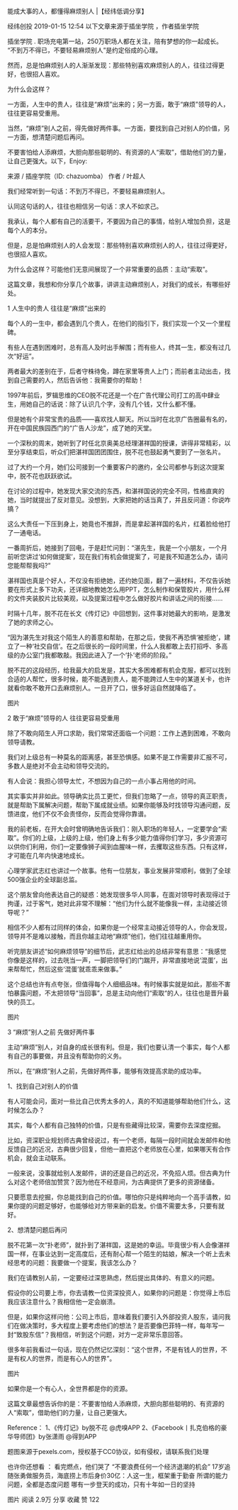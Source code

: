 能成大事的人，都懂得麻烦别人 |【经纬低调分享】

经纬创投  2019-01-15 12:54
以下文章来源于插坐学院 ，作者插坐学院

插坐学院
.
职场充电第一站，250万职场人都在关注，陪有梦想的你一起成长。
“不到万不得已，不要轻易麻烦别人”是约定俗成的心理。

然而，总是怕麻烦别人的人渐渐发现：那些特别喜欢麻烦别人的人，往往过得更好，也很招人喜欢。

为什么会这样？

一方面，人生中的贵人，往往是“麻烦”出来的；另一方面，敢于“麻烦”领导的人，往往更容易受重用。

当然，“麻烦”别人之前，得先做好两件事。一方面，要找到自己对别人的价值，另一方面，想清楚问题后再问。

不要害怕给人添麻烦，大胆向那些聪明的、有资源的人“索取”，借助他们的力量，让自己更强大。以下，Enjoy:


来源 / 插座学院（ID: chazuomba）
作者  / 叶超人

我们经常听到一句话：不到万不得已，不要轻易麻烦别人。

认同这句话的人，往往也相信另一句话：求人不如求己。

我承认，每个人都有自己的活要干，不要因为自己的事情，给别人增加负担，这是每个人的本分。
 
但是，总是怕麻烦别人的人会发现：那些特别喜欢麻烦别人的人，往往过得更好，也很招人喜欢。
 
为什么会这样？可能他们无意间展现了一个非常重要的品质：主动“索取”。
 
这篇文章，我想和你分享几个故事，讲讲主动麻烦别人，对我们的成长，有哪些好处。


1
人生中的贵人
往往是“麻烦”出来的
  
每个人的一生中，都会遇到几个贵人，在他们的指引下，我们实现一个又一个里程碑。
 
有些人在遇到困难时，总有高人及时出手解围；而有些人，终其一生，都没有过几次“好运”。
 
两者最大的差别在于，后者守株待兔，蹲在家里等贵人上门；而前者主动出击，找到自己需要的人，然后告诉他：我需要你的帮助！
 
1997年前后，罗辑思维的CEO脱不花还是一个在广告代理公司打工的高中肆业生，用她自己的话说：除了认识几个字，没有几个钱，又什么都不懂。
 
但是她有个非常宝贵的品质——喜欢找人聊天。所以当时在北京广告圈最有名的，开在中国民族园西门的“广告人沙龙”，成了她的天堂。
 
一个深秋的周末，她听到了时任北京奥美总经理湛祥国的授课，讲得非常精彩，以至分享结束后，听众们把湛祥国团团围住，脱不花也鼓起勇气要到了一张名片。
 
过了大约一个月，她们公司接到一个重要客户的邀约，全公司都参与到这次提案中，脱不花也跃跃欲试。
 
在讨论的过程中，她发现大家交流的东西，和湛祥国说的完全不同，性格直爽的她，当时就提出了反对意见。没想到，大家把她的话当真了，并且反问道：你说咋搞？
 
这么大责任一下压到身上，她竟也不推辞，而是拿起湛祥国的名片，红着脸给他打了一通电话。
 
一番周折后，她接到了回电，于是赶忙问到：“湛先生，我是一个小朋友，一个月前听您讲过‘如何做提案’，现在我们有机会做提案了，可是我不知道怎么办，请问您能帮帮我吗?”
 
湛祥国也真是个好人，不仅没有拒绝她，还约她见面，翻了一遍材料，不仅告诉她要在形式上多下功夫，还详细地教她怎么用PPT，怎么制作和保管胶片，用什么样的文件夹装胶片比较美观，以及提案过程中怎么做好胶片和讲话之间的衔接……
 
时隔十几年，脱不花在长文《传灯记》中回想到，这件事对她最大的影响，是激发了她的求师之心。
 
“因为湛先生对我这个陌生人的善意和帮助，在那之后，使我不再恐惧‘被拒绝’，建立了一种‘社交自信’。在之后很长的一段时间里，什么人我都敢上去打招呼、多高级的办公室门我都敢敲。我因此进入了一个‘扑’老师的阶段。”
 
脱不花的这段经历，给我最大的启发是，其实大多困难都有机会克服，都可以找到合适的人帮忙，很多时候，能不能遇到贵人，能不能跨过人生中的某道关卡，也许就看你敢不敢开口去麻烦别人。一旦开了口，很多好运自然就降临了。

图片


2
敢于“麻烦”领导的人
往往更容易受重用
  
除了不敢向陌生人开口求助，我们常常还面临一个问题：工作上遇到困难，不敢向领导请教。
 
我们对上级总有一种莫名的距离感，甚至恐惧感。如果不是工作需要非汇报不可，多数人是绝对不会主动和领导交流的。
 
有人会说：我担心领导太忙，不想因为自己的一点小事占用他的时间。
 
其实事实并非如此。领导确实比员工更忙，但我们忽略了一点，领导的真正职责，就是帮助下属解决问题，帮助下属成就业绩。如果你能够及时找领导沟通问题，反馈进度，他们不仅不会责怪你，反而会觉得你靠谱。
 
我的前老板，在开大会时曾明确地告诉我们：刚入职场的年轻人，一定要学会“索取”。你们的上级，上级的上级，他们身上有多少能力值得你们学习，多少资源可以供你们利用，你们一定要像狮子闻到血腥味一样，去攫取这些东西。只有这样，才可能在几年内快速地成长。
 
心理学家武志红也讲过一个故事。他有一位朋友，事业发展非常顺利，做到了全球500强企业的全球副总监。
 
这个朋友曾向他表达自己的疑惑：她发现很多华人同事，在面对领导时表现得过于拘谨，过于客气，她对此非常不理解：“他们为什么就不能像我一样，主动接近领导呢？”
 
相信不少人都有过同样的体会，如果你是一个经常主动接近领导的人，你会发现，领导并不是难以接触，而且你越主动地“麻烦”他们，他们往往越重用你。
 
听完朋友讲述“如何麻烦领导”的细节后，武志红给出的总结非常有意思：“我感觉你像是这样的，过去咣当一声，一脚把领导们的门踹开，非常直接地说‘混蛋’，出来帮帮忙，然后这些‘混蛋’就乖乖来做事。”
 
这个总结也许有点夸张，但值得每个人细细品味。有时候事实就是如此，那些不害怕暴露问题，不太把领导“当回事”，总是主动向他们“索取“的人，往往也是晋升最快的员工。

图片


3
“麻烦”别人之前
先做好两件事
  
主动“麻烦”别人，对自身的成长很有利。但是，我们也要认清一个事实，每个人都有自己的事要做，并且没有帮助你的义务。
 
所以，在“麻烦”别人之前，先做好两件事，能够有效提高求助的成功率。
 
1、找到自己对别人的价值
 
有人可能会问，面对一些比自己优秀太多的人，真的不知道能够帮助他们什么，这时候怎么办？
 
其实，每个人都有自己独特的价值，只是有些藏得比较深，需要你去深度挖掘。
 
比如，资深职业规划师古典曾经说过，有一个老师，每隔一段时间就会发邮件和他反馈自己的近况，古典很少回复，但他一直把这个老师放在心里，如果哪天有合作机会，就会主动联系。
 
一般来说，没事就给别人发邮件，讲的还是自己的近况，不免招人烦。但古典为什么对这个老师倍加赞赏？因为他在不经意间，为古典提供了更多的资源储备。
 
只要愿意去挖掘，你总能找到自己的价值。哪怕你只是纯粹地向一个高手请教，如果你提的问题足够好，也能够给对方带来新的启发。价值不需要太多，只要有就好。
 
2、想清楚问题后再问
 
脱不花第一次“扑老师”，就扑到了湛祥国，这是她的幸运。毕竟很少有人会像湛祥国一样，在事业达到一定高度后，还有耐心帮一个陌生的姑娘，解决一个听上去未经思考的问题：我要做一个提案，我该怎么办？
 
我们在请教别人前，一定要经过深思熟虑，然后提出具体的、有意义的问题。
 
假设你的公司要上市，你去请教一位资深投资人，如果你的问题是：你觉得上市后我应该注意什么？我相信他一定会崩溃。
 
但是，如果你这样问他：公司上市后，意味着我们要引入外部投资人股东，请问我们在做决策时，多大程度上要考虑他们的想法？是否要像巴菲特一样，每年写一封“致股东信”？我相信，听到这个问题，对方一定非常乐意回答。
 
很多年前我看过一句话，现在仍然记忆深刻：“这个世界，不是有钱人的世界，不是有权人的世界，而是有心人的世界”。

图片
 
如果你是一个有心人，全世界都是你的资源。
 
这篇文章最想告诉你的是：不要害怕给人添麻烦，大胆向那些聪明的、有资源的人“索取”，借助他们的力量，让自己更强大。

Reference：
1、《传灯记》by脱不花 @虎嗅APP
2、《Facebook丨扎克伯格的豪华导师团》by张潇雨 @得到APP

题图来源于pexels.com，授权基于CC0协议，如有侵权，请联系我们处理

 也许你还想看 ：
看完燃点，他们哭了
“不要浪费任何一个经济退潮的机会”
17岁追随张勇做服务员，海底捞上市后身价30亿：人这一生，框架重于勤奋 
所谓的能力问题，全都是态度问题
哪有一步登天的成功，只有十年如一日的坚持

图片
阅读 2.9万
分享
收藏
赞
122

